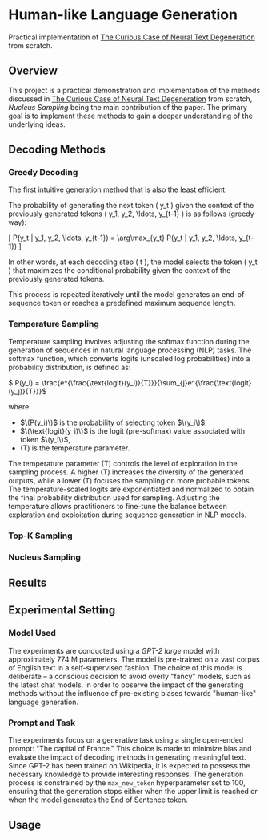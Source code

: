 # Human-like Language Generation
Practical implementation of [The Curious Case of Neural Text Degeneration](https://arxiv.org/abs/1904.09751) from scratch.


## Overview

This project is a practical demonstration and implementation of the methods discussed in [The Curious Case of Neural Text Degeneration](https://arxiv.org/abs/1904.09751) from scratch, *Nucleus Sampling* being the main contribution of the paper.
The primary goal is to implement these methods to gain a deeper understanding of the underlying ideas.


## Decoding Methods

### Greedy Decoding
The first intuitive generation method that is also the least efficient.

The probability of generating the next token \( y_t \) given the context of the previously generated tokens \( y_1, y_2, \ldots, y_{t-1} \) is as follows (greedy way):

\[ P(y_t | y_1, y_2, \ldots, y_{t-1}) = \arg\max_{y_t} P(y_t | y_1, y_2, \ldots, y_{t-1}) \]

In other words, at each decoding step \( t \), the model selects the token \( y_t \) that maximizes the conditional probability given the context of the previously generated tokens.

This process is repeated iteratively until the model generates an end-of-sequence token or reaches a predefined maximum sequence length.

### Temperature Sampling

Temperature sampling involves adjusting the softmax function during the generation of sequences in natural language processing (NLP) tasks. The softmax function, which converts logits (unscaled log probabilities) into a probability distribution, is defined as:

$ P(y_i) = \frac{e^{\frac{\text{logit}(y_i)}{T}}}{\sum_{j}e^{\frac{\text{logit}(y_j)}{T}}}$

where:
- $\(P(y_i)\)$ is the probability of selecting token $\(y_i\)$,
- $\(\text{logit}(y_i)\)$ is the logit (pre-softmax) value associated with token $\(y_i\)$,
- \(T\) is the temperature parameter.

The temperature parameter \(T\) controls the level of exploration in the sampling process. A higher \(T\) increases the diversity of the generated outputs, while a lower \(T\) focuses the sampling on more probable tokens. The temperature-scaled logits are exponentiated and normalized to obtain the final probability distribution used for sampling. Adjusting the temperature allows practitioners to fine-tune the balance between exploration and exploitation during sequence generation in NLP models.


### Top-K Sampling

### Nucleus Sampling

## Results

## Experimental Setting

### Model Used

The experiments are conducted using a *GPT-2 large* model with approximately 774 M parameters. The model is pre-trained on a vast corpus of English text in a self-supervised fashion. The choice of this model is deliberate – a conscious decision to avoid overly "fancy" models, such as the latest chat models, in order to observe the impact of the generating methods without the influence of pre-existing biases towards "human-like" language generation.

### Prompt and Task

The experiments focus on a generative task using a single open-ended prompt: "The capital of France." This choice is made to minimize bias and evaluate the impact of decoding methods in generating meaningful text. Since GPT-2 has been trained on Wikipedia, it is expected to possess the necessary knowledge to provide interesting responses. The generation process is constrained by the `max_new_token` hyperparameter set to 100, ensuring that the generation stops either when the upper limit is reached or when the model generates the End of Sentence token.


## Usage


